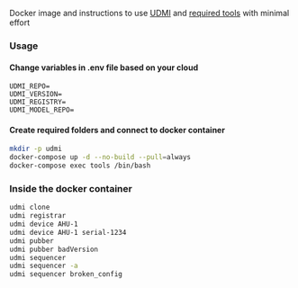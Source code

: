 Docker image and instructions to use [UDMI](https://github.com/faucetsdn/udmi) and [required tools](https://faucetsdn.github.io/udmi/docs/tools/) with minimal effort

### Usage

#### Change variables in .env file based on your cloud
```
UDMI_REPO=
UDMI_VERSION=
UDMI_REGISTRY=
UDMI_MODEL_REPO=
```

#### Create required folders and connect to docker container

```sh
mkdir -p udmi
docker-compose up -d --no-build --pull=always
docker-compose exec tools /bin/bash
```

### Inside the docker container

```sh
udmi clone
udmi registrar 
udmi device AHU-1
udmi device AHU-1 serial-1234
udmi pubber
udmi pubber badVersion
udmi sequencer
udmi sequencer -a
udmi sequencer broken_config
```
